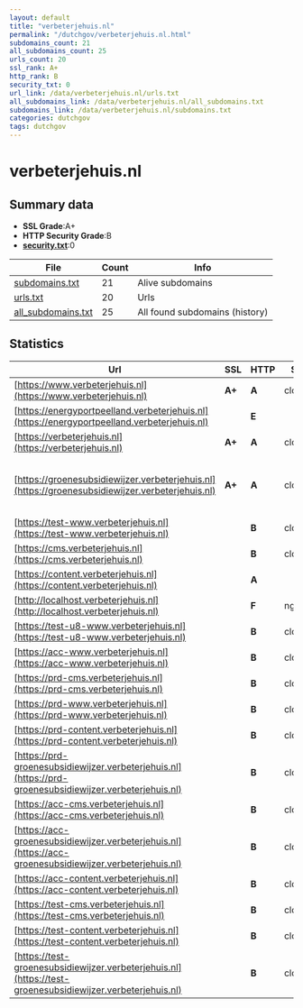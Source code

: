 ```yaml
---
layout: default
title: "verbeterjehuis.nl"
permalink: "/dutchgov/verbeterjehuis.nl.html"
subdomains_count: 21
all_subdomains_count: 25
urls_count: 20
ssl_rank: A+
http_rank: B
security_txt: 0
url_link: /data/verbeterjehuis.nl/urls.txt
all_subdomains_link: /data/verbeterjehuis.nl/all_subdomains.txt
subdomains_link: /data/verbeterjehuis.nl/subdomains.txt
categories: dutchgov
tags: dutchgov
---
```



# verbeterjehuis.nl
## Summary data


 - **SSL Grade**:A+
 - **HTTP Security Grade**:B
 - **[security.txt](https://www.digitaleoverheid.nl/nieuws/standaard-security-txt-nu-verplicht-voor-overheid/)**:0


| File       | Count | Info |
|------------|-------|------|
|[subdomains.txt](/DutchGovScope/data/verbeterjehuis.nl/subdomains.txt)|21|Alive subdomains|
|[urls.txt](/DutchGovScope/data/verbeterjehuis.nl/urls.txt)|20|Urls|
|[all_subdomains.txt](/DutchGovScope/data/verbeterjehuis.nl/all_subdomains.txt)|25|All found subdomains (history)|


## Statistics


| Url | SSL | HTTP | Server | Cookie | HSTS | CORS | CTO | CSP | XFO | XXP | RP |FP| Tech |Title |
|--------|-------|-------|------|------|------|------|------|------|------|------|------|------|------|------|
|[https://www.verbeterjehuis.nl](https://www.verbeterjehuis.nl)| **A+**| **A**|cloudflare| |:white_check_mark: | | |:warning: | :white_check_mark: | :white_check_mark: | :white_check_mark: | |Cloudflare HSTS|Alles over je hu...|
|[https://energyportpeelland.verbeterjehuis.nl](https://energyportpeelland.verbeterjehuis.nl)| | **E**|| | | | | | | | :white_check_mark: | ||Microsoft Azure...|
|[https://verbeterjehuis.nl](https://verbeterjehuis.nl)| **A+**| **A**|cloudflare| |:white_check_mark: | | |:warning: | :white_check_mark: | :white_check_mark: | :white_check_mark: | |Cloudflare HSTS|Document Moved|
|[https://groenesubsidiewijzer.verbeterjehuis.nl](https://groenesubsidiewijzer.verbeterjehuis.nl)| **A+**| **A**|cloudflare| |:white_check_mark: | | |:warning: | :white_check_mark: | :white_check_mark: | :white_check_mark: | |Cloudflare Google Tag Manager HSTS||
|[https://test-www.verbeterjehuis.nl](https://test-www.verbeterjehuis.nl)| | **B**|cloudflare| |:white_check_mark: | | | | :white_check_mark: | | :white_check_mark: | |Cloudflare HSTS|Attention Requir...|
|[https://cms.verbeterjehuis.nl](https://cms.verbeterjehuis.nl)| | **B**|cloudflare| |:white_check_mark: | | | | | :white_check_mark: | :white_check_mark: | |Cloudflare HSTS|Document Moved|
|[https://content.verbeterjehuis.nl](https://content.verbeterjehuis.nl)| | **A**|| |:white_check_mark: | | |:warning: | :white_check_mark: | :white_check_mark: | :white_check_mark: | |HSTS||
|[http://localhost.verbeterjehuis.nl](http://localhost.verbeterjehuis.nl)| | **F**|nginx| | | :warning:| | | | | :white_check_mark: | |Nginx|(404 Not Found)|
|[https://test-u8-www.verbeterjehuis.nl](https://test-u8-www.verbeterjehuis.nl)| | **B**|cloudflare| |:white_check_mark: | | | | :white_check_mark: | | :white_check_mark: | |Cloudflare HSTS|Attention Requir...|
|[https://acc-www.verbeterjehuis.nl](https://acc-www.verbeterjehuis.nl)| | **B**|cloudflare| |:white_check_mark: | | | | :white_check_mark: | | :white_check_mark: | |Cloudflare HSTS|Attention Requir...|
|[https://prd-cms.verbeterjehuis.nl](https://prd-cms.verbeterjehuis.nl)| | **B**|cloudflare| |:white_check_mark: | | | | | :white_check_mark: | :white_check_mark: | |Cloudflare HSTS|Document Moved|
|[https://prd-www.verbeterjehuis.nl](https://prd-www.verbeterjehuis.nl)| | **B**|cloudflare| |:white_check_mark: | | | | :white_check_mark: | | :white_check_mark: | |Cloudflare HSTS|Attention Requir...|
|[https://prd-content.verbeterjehuis.nl](https://prd-content.verbeterjehuis.nl)| | **B**|cloudflare| |:white_check_mark: | | | | :white_check_mark: | | :white_check_mark: | |Cloudflare HSTS|Attention Requir...|
|[https://prd-groenesubsidiewijzer.verbeterjehuis.nl](https://prd-groenesubsidiewijzer.verbeterjehuis.nl)| | **B**|cloudflare| |:white_check_mark: | | | | :white_check_mark: | | :white_check_mark: | |Cloudflare HSTS|Attention Requir...|
|[https://acc-cms.verbeterjehuis.nl](https://acc-cms.verbeterjehuis.nl)| | **B**|cloudflare| |:white_check_mark: | | | | | :white_check_mark: | :white_check_mark: | |Cloudflare HSTS|Document Moved|
|[https://acc-groenesubsidiewijzer.verbeterjehuis.nl](https://acc-groenesubsidiewijzer.verbeterjehuis.nl)| | **B**|cloudflare| |:white_check_mark: | | | | :white_check_mark: | | :white_check_mark: | |Cloudflare HSTS|Attention Requir...|
|[https://acc-content.verbeterjehuis.nl](https://acc-content.verbeterjehuis.nl)| | **B**|cloudflare| |:white_check_mark: | | | | :white_check_mark: | | :white_check_mark: | |Cloudflare HSTS|Attention Requir...|
|[https://test-cms.verbeterjehuis.nl](https://test-cms.verbeterjehuis.nl)| | **B**|cloudflare| |:white_check_mark: | | | | | :white_check_mark: | :white_check_mark: | |Cloudflare HSTS|Document Moved|
|[https://test-content.verbeterjehuis.nl](https://test-content.verbeterjehuis.nl)| | **B**|cloudflare| |:white_check_mark: | | | | :white_check_mark: | | :white_check_mark: | |Cloudflare HSTS|Attention Requir...|
|[https://test-groenesubsidiewijzer.verbeterjehuis.nl](https://test-groenesubsidiewijzer.verbeterjehuis.nl)| | **B**|cloudflare| |:white_check_mark: | | | | :white_check_mark: | | :white_check_mark: | |Cloudflare HSTS|Attention Requir...|

